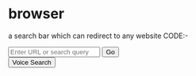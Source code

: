 # browser
a search bar which can redirect to any website
CODE:-
<!DOCTYPE html>
<html>
<head>
  <title>AI-Powered Browser</title>
</head>
<body>
  <!-- Browser UI -->
  <div>
    <input type="text" id="searchInput" placeholder="Enter URL or search query">
    <button onclick="redirect()">Go</button>
  </div>
  <div>
    <button onclick="voiceSearch()">Voice Search</button>
  </div>
  
  <!-- Script to handle user input and redirection -->
  <script>
    function redirect() {
      const userInput = document.getElementById('searchInput').value;
      
      // Basic validation for empty input
      if (userInput.trim() === '') {
        alert('Please enter a URL or search query.');
        return;
      }

      // Perform your AI processing here to determine the user's intent,
      // and if it's a URL, use window.location.href to redirect to it.
      // For simplicity, we'll just open a new tab with the input URL here.
      window.open(userInput, '_blank');
    }

    function voiceSearch() {
      // Implement voice recognition functionality here using
      // speech-to-text APIs or libraries to capture user's voice.
      // Process the speech input and pass it to the redirect() function.
      alert('Voice search is not implemented in this demo.');
    }
  </script>
</body>
</html>
